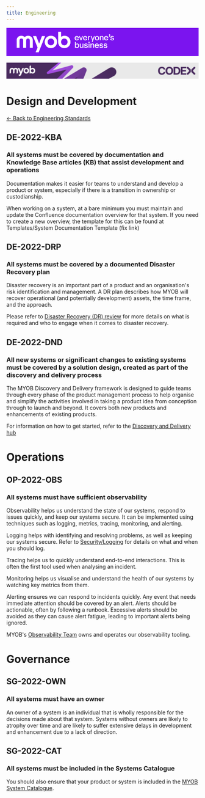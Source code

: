```yaml
---
title: Engineering
---
```


![MYOB Banner](../../assets/images/myob-banner.png)

<!-- confluence-page-id: 9293661790 -->
![](../assets/BANNER.png)

# Design and Development

[<- Back to Engineering Standards](./README.md)

## DE-2022-KBA

### All systems must be covered by documentation and Knowledge Base articles (KB) that assist development and operations

Documentation makes it easier for teams to understand and develop a product or system, especially if there is a transition in ownership or custodianship.

When working on a system, at a bare minimum you must maintain and update the Confluence documentation overview for that system. If you need to create a new overview, the template for this can be found at Templates/System Documentation Template (fix link)

## DE-2022-DRP

### All systems must be covered by a documented Disaster Recovery plan

Disaster recovery is an important part of a product and an organisation's risk identification and management. A DR plan describes how MYOB will recover operational (and potentially development) assets, the time frame, and the approach.

Please refer to [Disaster Recovery (DR) review](https://myobconfluence.atlassian.net/wiki/spaces/MR/pages/8908931984/Disaster+Recovery+DR+review) for more details on what is required and who to engage when it comes to disaster recovery.

## DE-2022-DND

### All new systems or significant changes to existing systems must be covered by a solution design, created as part of the discovery and delivery process

The MYOB Discovery and Delivery framework is designed to guide teams through every phase of the product management process to help organise and simplify the activities involved in taking a product idea from conception through to launch and beyond. It covers both new products and enhancements of existing products.

For information on how to get started, refer to the [Discovery and Delivery hub](https://helpme.myob.com/hc/en-us/categories/4409087371033-Discovery-and-Delivery-Hub)

# Operations

## OP-2022-OBS

### All systems must have sufficient observability

Observability helps us understand the state of our systems, respond to issues quickly, and keep our systems secure. It can be implemented using techniques such as logging, metrics, tracing, monitoring, and alerting.

Logging helps with identifying and resolving problems, as well as keeping our systems secure. Refer to [Security/Logging](../security/logging.md) for details on what and when you should log.

Tracing helps us to quickly understand end-to-end interactions. This is often the first tool used when analysing an incident.

Monitoring helps us visualise and understand the health of our systems by watching key metrics from them.

Alerting ensures we can respond to incidents quickly. Any event that needs immediate attention should be covered by an alert. Alerts should be actionable, often by following a runbook. Excessive alerts should be avoided as they can cause alert fatigue, leading to important alerts being ignored.

MYOB's [Observability Team](https://myobconfluence.atlassian.net/wiki/spaces/OA/pages/1101044190/Observability) owns and operates our observability tooling.

# Governance

## SG-2022-OWN

### All systems must have an owner

An owner of a system is an individual that is wholly responsible for the decisions made about that system. Systems without owners are likely to atrophy over time and are likely to suffer extensive delays in development and enhancement due to a lack of direction.

## SG-2022-CAT

### All systems must be included in the Systems Catalogue

You should also ensure that your product or system is included in the [MYOB System Catalogue](https://system-catalogue.myob.com/home).
